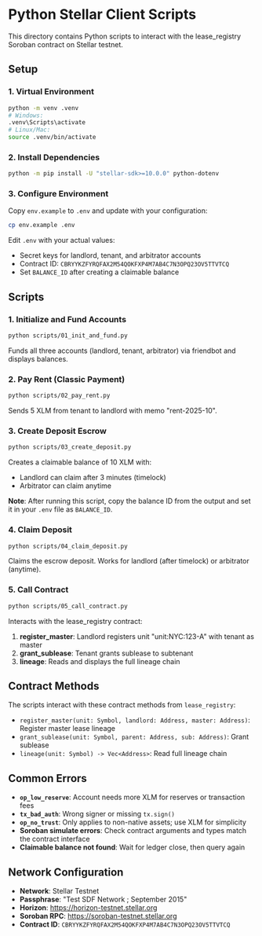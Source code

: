 # Python Stellar Client Scripts

This directory contains Python scripts to interact with the lease_registry Soroban contract on Stellar testnet.

## Setup

### 1. Virtual Environment

```bash
python -m venv .venv
# Windows:
.venv\Scripts\activate
# Linux/Mac:
source .venv/bin/activate
```

### 2. Install Dependencies

```bash
python -m pip install -U "stellar-sdk>=10.0.0" python-dotenv
```

### 3. Configure Environment

Copy `env.example` to `.env` and update with your configuration:

```bash
cp env.example .env
```

Edit `.env` with your actual values:
- Secret keys for landlord, tenant, and arbitrator accounts
- Contract ID: `CBRYYKZFYRQFAX2M54QOKFXP4M7AB4C7N3OPQ23OV5TTVTCQ`
- Set `BALANCE_ID` after creating a claimable balance

## Scripts

### 1. Initialize and Fund Accounts

```bash
python scripts/01_init_and_fund.py
```

Funds all three accounts (landlord, tenant, arbitrator) via friendbot and displays balances.

### 2. Pay Rent (Classic Payment)

```bash
python scripts/02_pay_rent.py
```

Sends 5 XLM from tenant to landlord with memo "rent-2025-10".

### 3. Create Deposit Escrow

```bash
python scripts/03_create_deposit.py
```

Creates a claimable balance of 10 XLM with:
- Landlord can claim after 3 minutes (timelock)
- Arbitrator can claim anytime

**Note**: After running this script, copy the balance ID from the output and set it in your `.env` file as `BALANCE_ID`.

### 4. Claim Deposit

```bash
python scripts/04_claim_deposit.py
```

Claims the escrow deposit. Works for landlord (after timelock) or arbitrator (anytime).

### 5. Call Contract

```bash
python scripts/05_call_contract.py
```

Interacts with the lease_registry contract:
1. **register_master**: Landlord registers unit "unit:NYC:123-A" with tenant as master
2. **grant_sublease**: Tenant grants sublease to subtenant
3. **lineage**: Reads and displays the full lineage chain

## Contract Methods

The scripts interact with these contract methods from `lease_registry`:

- `register_master(unit: Symbol, landlord: Address, master: Address)`: Register master lease lineage
- `grant_sublease(unit: Symbol, parent: Address, sub: Address)`: Grant sublease
- `lineage(unit: Symbol) -> Vec<Address>`: Read full lineage chain

## Common Errors

- **`op_low_reserve`**: Account needs more XLM for reserves or transaction fees
- **`tx_bad_auth`**: Wrong signer or missing `tx.sign()`
- **`op_no_trust`**: Only applies to non-native assets; use XLM for simplicity
- **Soroban simulate errors**: Check contract arguments and types match the contract interface
- **Claimable balance not found**: Wait for ledger close, then query again

## Network Configuration

- **Network**: Stellar Testnet
- **Passphrase**: "Test SDF Network ; September 2015"
- **Horizon**: https://horizon-testnet.stellar.org
- **Soroban RPC**: https://soroban-testnet.stellar.org
- **Contract ID**: `CBRYYKZFYRQFAX2M54QOKFXP4M7AB4C7N3OPQ23OV5TTVTCQ`
